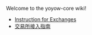 Welcome to the yoyow-core wiki!

* [Instruction for Exchanges](https://github.com/yoyow-org/yoyow-core/wiki/Instructions-for-Exchanges)
* [交易所接入指南](https://github.com/yoyow-org/yoyow-core/wiki/%E4%BA%A4%E6%98%93%E6%89%80%E5%AF%B9%E6%8E%A5%E6%8C%87%E5%8D%97%EF%BC%88%E4%B8%AD%E6%96%87%EF%BC%89)